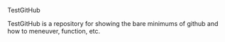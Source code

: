  TestGitHub


TestGitHub is a repository for showing the bare minimums of github and how to meneuver, function, etc. 
